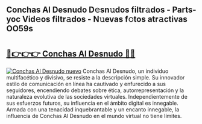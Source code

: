 ## Conchas Al Desnudo D𝚎sn𝚞dos filtr𝚊dos - Parts-yoc Vid𝚎os filtr𝚊dos - N𝚞evas f𝚘tos atr𝚊ctivas OO59s

# <h2><a href="http://mb62tn.tromn.icu/?c=Conchas+Al+Desnudo">🔗👉👉👉 Conchas Al Desnudo 🔗🔗</a></h2>

[![Conchas Al Desnudo nuevo](https://i.imgur.com/pEAQMta.gif)](http://mb62tn.tromn.icu/?c=Conchas+Al+Desnudo)
Conchas Al Desnudo, un individuo multifacético y divisivo, se resiste a la descripción simple. Su innovador estilo de comunicación en línea ha cautivado y enfurecido a sus seguidores, encendiendo debates sobre ética, autorrepresentación y la naturaleza evolutiva de las sociedades virtuales. Independientemente de sus esfuerzos futuros, su influencia en el ámbito digital es innegable. Armada con una tenacidad inquebrantable y un encanto innegable, la influencia de Conchas Al Desnudo en el mundo virtual no tiene límites.
